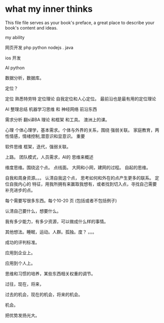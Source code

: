 # what my inner thinks

This file file serves as your book's preface, a great place to describe your book's content and ideas.

my ability

网页开发  php python nodejs . java

ios 开发

AI python

数据分析，数据库。

定位？

定位         熟悉特劳特 定位理论   自我定位和人心定位。  最前沿也是最有用的定位理论

AI             整理总结 机器学习思维 和 神经网络                前沿东西

需求分析  翻s译BA     理论 和框架 和工具。                        澳洲上的课。

心理         个体心理学，基本需求。个体与外界的关系，围绕 强弱关联。  家庭教育，两性情感，情绪控制,潜意识和显意识。 重要

软件思维  框架，迭代，强弱关联。

上路。  团队模式，人员需求，AI的 思维来概述

维度思维。围绕这个点。  点线面。  大网和小网，建网的过程。              自起的思维。

自我和周身资源。。。   认清自我这个点， 思考如何和外在的点产生更多的联系。     定位自我内心的 特征，用我所拥有来赢取我想有，或者找到切入点，寻找自己需要补充进步的点。

每个需要写很多东西。每个10-20 页 \(包括或者不包括例子\)

认清自己要什么，想要什么。

我有多少能力，有多少资源，可以做成什么样的事情。

其他想法。睡眠，运动。人群。孤独。度？ 。。。

成功的评判标准。

应用到企业上。

应用到个人上。

思维和习惯的培养，某些东西相关权重的调节。

过往，现在，将来，

过去的机会，现在的机会，将来的机会。

机会。



把优势发扬光大。



